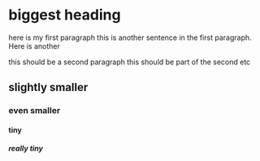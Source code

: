 # biggest heading
here is my first paragraph
this is another sentence in the first paragraph.
Here is another

this should be a second paragraph
this should be part of the second
etc
## slightly smaller
### even smaller
#### tiny
##### really tiny
